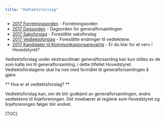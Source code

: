 ```yaml
---
title: "Vedtektsforslag"
---
```


* [2017 Forretningsorden](/wiki/online/generalforsamlingen/ekstra2017/forretningsorden) - Forretningsorden
* [2017 Dagsorden](/wiki/online/generalforsamlingen/ekstra2017/dagsorden) - Dagsorden for generalforsamlingen
* [2017 Saksforslag](/wiki/online/generalforsamlingen/ekstra2017/saksforslag) - Foreslåtte saksforslag
* [2017 Vedtektsforslag](/wiki/online/generalforsamlingen/ekstra2017/vedtektsforslag) - Foreslåtte endringer til vedtektene. 
* [2017 Kandidater til Kommunikasjonsansvarlig](/wiki/online/generalforsamlingen/ekstra2017/valg) - Er du klar for et verv i Hovedstyret?

Vedtektsforslag under ekstraordinær generalforsamling kan kun stilles av de som kalte inn til generalforsamling, i dette tilfellet Hovedstyret. Vedtektsforslagene skal ha noe med formålet til generalforsamlingen å gjøre.

** Hva er et vedtektsforslag? **

Vedtektsforslag kan, om de blir godkjent av generalforsamlingen, endre vedtektene til linjeforeningen. Det innebærer at reglene som Hovedstyret og linjeforeningen følger blir endret. 

[TOC]